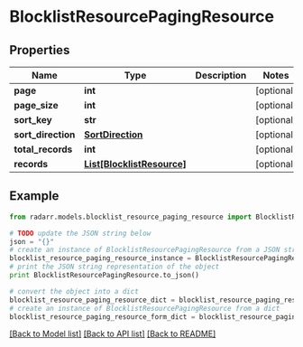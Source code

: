 # BlocklistResourcePagingResource


## Properties

Name | Type | Description | Notes
------------ | ------------- | ------------- | -------------
**page** | **int** |  | [optional] 
**page_size** | **int** |  | [optional] 
**sort_key** | **str** |  | [optional] 
**sort_direction** | [**SortDirection**](SortDirection.md) |  | [optional] 
**total_records** | **int** |  | [optional] 
**records** | [**List[BlocklistResource]**](BlocklistResource.md) |  | [optional] 

## Example

```python
from radarr.models.blocklist_resource_paging_resource import BlocklistResourcePagingResource

# TODO update the JSON string below
json = "{}"
# create an instance of BlocklistResourcePagingResource from a JSON string
blocklist_resource_paging_resource_instance = BlocklistResourcePagingResource.from_json(json)
# print the JSON string representation of the object
print BlocklistResourcePagingResource.to_json()

# convert the object into a dict
blocklist_resource_paging_resource_dict = blocklist_resource_paging_resource_instance.to_dict()
# create an instance of BlocklistResourcePagingResource from a dict
blocklist_resource_paging_resource_form_dict = blocklist_resource_paging_resource.from_dict(blocklist_resource_paging_resource_dict)
```
[[Back to Model list]](../README.md#documentation-for-models) [[Back to API list]](../README.md#documentation-for-api-endpoints) [[Back to README]](../README.md)


